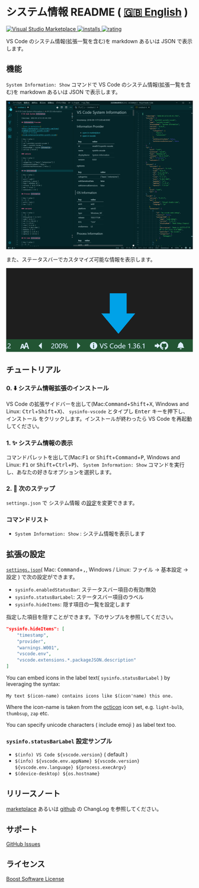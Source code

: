 # システム情報 README ( [🇬🇧 English](https://github.com/wraith13/sysinfo-vscode/blob/master/README.md) )

[![Visual Studio Marketplace](https://vsmarketplacebadge.apphb.com/version/wraith13.sysinfo-vscode.svg) ![installs](https://vsmarketplacebadge.apphb.com/installs/wraith13.sysinfo-vscode.svg) ![rating](https://vsmarketplacebadge.apphb.com/rating/wraith13.sysinfo-vscode.svg)](https://marketplace.visualstudio.com/items?itemName=wraith13.sysinfo-vscode)

VS Code のシステム情報(拡張一覧を含む)を markdown あるいは JSON で表示します。

## 機能

`System Information: Show` コマンドで VS Code のシステム情報(拡張一覧を含む)を markdown あるいは JSON で表示します。

![screen shot](./images/screenshot.png)

また、ステータスバーでカスタマイズ可能な情報を表示します。

![status bar item](./images/screenshot2.png)

## チュートリアル

### 0. ⬇️ システム情報拡張のインストール

VS Code の拡張サイドバーを出して(Mac:<kbd>Command</kbd>+<kbd>Shift</kbd>+<kbd>X</kbd>, Windows and Linux: <kbd>Ctrl</kbd>+<kbd>Shift</kbd>+<kbd>X</kbd>)、 `sysinfo-vscode` とタイプし <kbd>Enter</kbd> キーを押下し、<kbd>インストール</kbd> をクリックします。インストールが終わったら VS Code を再起動してください。

### 1. ✨️ システム情報の表示

コマンドパレットを出して(Mac:<kbd>F1</kbd> or <kbd>Shift</kbd>+<kbd>Command</kbd>+<kbd>P</kbd>, Windows and Linux: <kbd>F1</kbd> or <kbd>Shift</kbd>+<kbd>Ctrl</kbd>+<kbd>P</kbd>)、 `System Information: Show` コマンドを実行し、あなたの好きなオプションを選択します。

### 2. 🔧 次のステップ

`settings.json` で システム情報 の[設定](#拡張の設定)を変更できます。

### コマンドリスト

* `System Information: Show` : システム情報を表示します

## 拡張の設定

[`settings.json`](https://code.visualstudio.com/docs/customization/userandworkspace#_creating-user-and-workspace-settings)( Mac: <kbd>Command</kbd>+<kbd>,</kbd>, Windows / Linux: <kbd>ファイル</kbd> → <kbd>基本設定</kbd> → <kbd>設定</kbd> ) で次の設定ができます。

* `sysinfo.enabledStatusBar`: ステータスバー項目の有効/無効
* `sysinfo.statusBarLabel`: ステータスバー項目のラベル
* `sysinfo.hideItems`: 隠す項目の一覧を設定します

指定した項目を隠すことができます。下のサンプルを参照してください。

```json
"sysinfo.hideItems": [
    "timestamp",
    "provider",
    "warnings.W001",
    "vscode.env",
    "vscode.extensions.*.packageJSON.description"
]
```

You can embed icons in the label text( `sysinfo.statusBarLabel` ) by leveraging the syntax:

`My text $(icon-name) contains icons like $(icon'name) this one.`

Where the icon-name is taken from the [octicon](https://octicons.github.com) icon set, e.g. `light-bulb`, `thumbsup`, `zap` etc.

You can specify unicode characters ( include emoji ) as label text too.

### `sysinfo.statusBarLabel` 設定サンプル

* `$(info) VS Code ${vscode.version}` ( default )
* `$(info) ${vscode.env.appName} ${vscode.version} ${vscode.env.language} ${process.execArgv}`
* `$(device-desktop) ${os.hostname}`

## リリースノート

[marketplace](https://marketplace.visualstudio.com/items/wraith13.sysinfo-vscode/changelog) あるいは [github](https://github.com/wraith13/sysinfo-vscode/blob/master/CHANGELOG.md) の ChangLog を参照してください。

## サポート

[GitHub Issues](https://github.com/wraith13/sysinfo-vscode/issues)

## ライセンス

[Boost Software License](https://github.com/wraith13/sysinfo-vscode/blob/master/LICENSE_1_0.txt)

